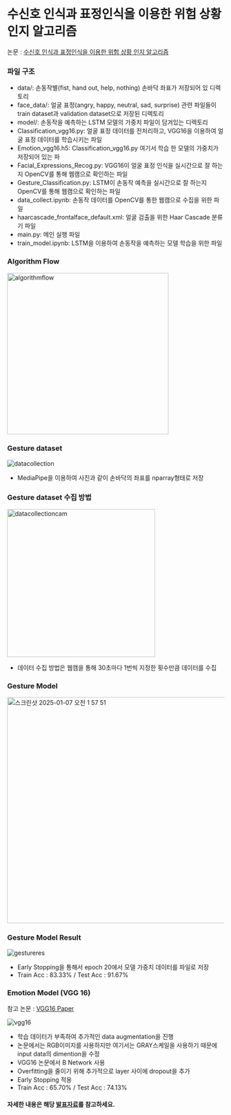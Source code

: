 # 수신호 인식과 표정인식을 이용한 위험 상황 인지 알고리즘

논문 : [수신호 인식과 표정인식을 이용한 위험 상황 인지 알고리즘](https://github.com/user-attachments/files/18320088/IPIU2022_Paper.pdf)

### 파일 구조
 - data/: 손동작별(fist, hand out, help, nothing) 손바닥 좌표가 저장되어 있 디렉토리
 - face_data/: 얼굴 표정(angry, happy, neutral, sad, surprise) 관련 파일들이 train dataset과 validation dataset으로 저장된 디렉토리
 - model/: 손동작을 예측하는 LSTM 모델의 가중치 파일이 담겨있는 디렉토리
 - Classification_vgg16.py: 얼굴 표정 데이터를 전처리하고, VGG16을 이용하여 얼굴 표정 데이터를 학습시키는 파일
 - Emotion_vgg16.h5: Classification_vgg16.py 여기서 학습 한 모델의 가중치가 저장되어 있는 파
 - Facial_Expressions_Recog.py: VGG16이 얼굴 표정 인식을 실시간으로 잘 하는지 OpenCV를 통해 웹캠으로 확인하는 파일
 - Gesture_Classification.py: LSTM이 손동작 예측을 실시간으로 잘 하는지 OpenCV를 통해 웹캠으로 확인하는 파일
 - data_collect.ipynb: 손동작 데이터를 OpenCV를 통한 웹캠으로 수집을 위한 파일
 - haarcascade_frontalface_default.xml: 얼굴 검출을 위한 Haar Cascade 분류기 파일
 - main.py: 메인 실행 파일
 - train_model.ipynb: LSTM을 이용하여 손동작을 예측하는 모델 학습을 위한 파일


### Algorithm Flow

<img width="374" alt="algorithmflow" src="https://github.com/user-attachments/assets/6215ad6c-e0d8-4de8-b3a3-7f6f245d6970" />

### Gesture dataset

![datacollection](https://github.com/user-attachments/assets/c4cbacd5-032b-48b4-bca7-8901911d0198)

 - MediaPipe을 이용하여 사진과 같이 손바닥의 좌표를 nparray형태로 저장

### Gesture dataset 수집 방법

<img width="343" alt="datacollectioncam" src="https://github.com/user-attachments/assets/6d1cd9c6-6609-4cb1-8745-9ebe15bcc504" />

 - 데이터 수집 방법은 웹캠을 통해 30초마다 1번씩 지정한 횟수만큼 데이터를 수집

### Gesture Model

<img width="524" alt="스크린샷 2025-01-07 오전 1 57 51" src="https://github.com/user-attachments/assets/6c52adbc-777d-45ea-a8c3-cc76a57b6984" />

### Gesture Model Result
![gestureres](https://github.com/user-attachments/assets/083083b6-01a1-450b-8234-af5096d90e89)

 - Early Stopping을 통해서 epoch 20에서 모델 가중치 데이터를 파일로 저장
 - Train Acc : 83.33% / Test Acc : 91.67%

### Emotion Model (VGG 16)

참고 논문 : [VGG16 Paper](https://arxiv.org/pdf/1409.1556)

![vgg16](https://github.com/user-attachments/assets/7ef877ef-f514-4e9f-98bb-8430327e15cc)

 - 학습 데이터가 부족하여 추가적인 data augmentation을 진행
 - 논문에서는 RGB이미지를 사용하지만 여기서는 GRAY스케일을 사용하기 때문에 input data의 dimention을 수정
 - VGG16 논문에서 B Network 사용
 - Overfitting을 줄이기 위해 추가적으로 layer 사이에 dropout을 추가
 - Early Stopping 적용
 - Train Acc : 65.70% / Test Acc : 74.13%


#### 자세한 내용은 해당 [발표자료](https://github.com/user-attachments/files/18322623/IPIU2022_._pdf.pdf)를 참고하세요.
